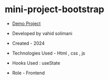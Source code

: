 # mini-project-bootstrap
- [Demo Project](https://vahidsolimani.github.io/mini-p-bootstrap/)

- Developed by vahid solimani

- Created - 2024

- Technologies Used - Html , css , js

- Hooks Used : useState 

- Role - Frontend
